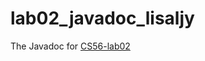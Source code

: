 # lab02_javadoc_lisaljy
The Javadoc for [CS56-lab02](https://github.com/UCSB-CS56-F16/lab02_lisaljy)
